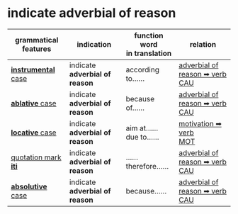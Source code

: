 # indicate adverbial of reason

|grammatical features|indication|function word<br>in translation|relation|
|-|-|-|-|
|[**instrumental** case](https://assets-hk.wikipali.org/pali-handbook/zh-Hans/declension/instr.html)|indicate **adverbial of reason**|according to……|[adverbial of reason ➡ verb<br>CAU](https://assets-hk.wikipali.org/pali-handbook/zh-Hans/basic-relation/instr/instr-cau.html)|
|[**ablative** case](https://assets-hk.wikipali.org/pali-handbook/zh-Hans/declension/cau.html)|indicate **adverbial of reason**|because of……|[adverbial of reason ➡ verb<br>CAU](https://assets-hk.wikipali.org/pali-handbook/zh-Hans/basic-relation/abl/abl-cau.html)|
|[**locative** case](https://assets-hk.wikipali.org/pali-handbook/zh-Hans/declension/loc.html)|indicate **adverbial of reason**|aim at……<br>due to……|[motivation ➡ verb<br>MOT](https://assets-hk.wikipali.org/pali-handbook/zh-Hans/basic-relation/loc/loc-mot.html)|
|[quotation mark **iti**](https://assets-hk.wikipali.org/pali-handbook/zh-Hans/basic-relation/other/iti.html#%E5%8E%9F%E5%9B%A0%E7%8A%B6%E8%AF%ADcausative-particle)|indicate **adverbial of reason**|……therefore……|[adverbial of reason ➡ verb<br>CAU](https://assets-hk.wikipali.org/pali-handbook/zh-Hans/basic-relation/other/iti.html#%E5%8E%9F%E5%9B%A0%E7%8A%B6%E8%AF%ADcausative-particle)|
|[**absolutive** case](https://assets-hk.wikipali.org/pali-handbook/zh-Hans/basic-relation/verb/ger.html#%E4%BE%8B%E5%8F%A53)|indicate **adverbial of reason**|because……|[adverbial of reason ➡ verb<br>CAU](https://assets-hk.wikipali.org/pali-handbook/zh-Hans/basic-relation/verb/ger.html)|
